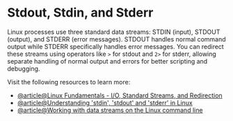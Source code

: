 # Stdout, Stdin, and Stderr

Linux processes use three standard data streams: STDIN (input), STDOUT (output), and STDERR (error messages). STDOUT handles normal command output while STDERR specifically handles error messages. You can redirect these streams using operators like `>` for stdout and `2>` for stderr, allowing separate handling of normal output and errors for better scripting and debugging.

Visit the following resources to learn more:

- [@article@Linux Fundamentals - I/O, Standard Streams, and Redirection](https://www.putorius.net/linux-io-file-descriptors-and-redirection.html)
- [@article@Understanding 'stdin', 'stdout' and 'stderr' in Linux](https://www.slingacademy.com/article/understanding-stdin-stdout-and-stderr-in-linux/)
- [@article@Working with data streams on the Linux command line](https://opensource.com/article/18/10/linux-data-streams)